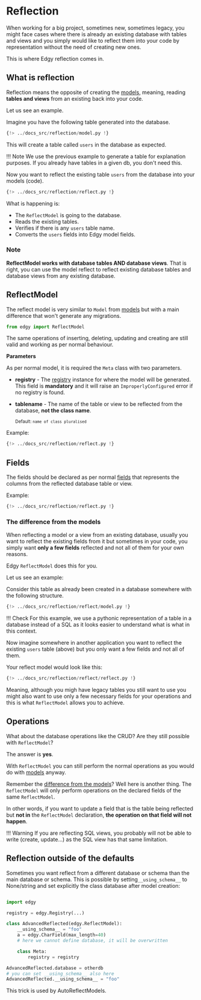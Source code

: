 # Reflection

When working for a big project, sometimes new, sometimes legacy, you might face cases where there
is already an existing database with tables and views and you simply would like to reflect them
into your code by representation without the need of creating new ones.

This is where Edgy reflection comes in.

## What is reflection

Reflection means the opposite of creating the [models](../models.md), meaning, reading
**tables and views** from an existing back into your code.

Let us see an example.

Imagine you have the following table generated into the database.

```python
{!> ../docs_src/reflection/model.py !}
```

This will create a table called `users` in the database as expected.

!!! Note
    We use the previous example to generate a table for explanation purposes. If you already
    have tables in a given db, you don't need this.

Now you want to reflect the existing table `users` from the database into your models (code).

```python hl_lines="8"
{!> ../docs_src/reflection/reflect.py !}
```

What is happening is:

* The `ReflectModel` is going to the database.
* Reads the existing tables.
* Verifies if there is any `users` table name.
* Converts the `users` fields into Edgy model fields.

### Note

**ReflectModel works with database tables AND database views**. That is right, you can use the
model reflect to reflect existing database tables and database views from any existing database.

## ReflectModel

The reflect model is very similar to `Model` from [models](../models.md) but with a main difference
that won't generate any migrations.

```python
from edgy import ReflectModel
```

The same operations of inserting, deleting, updating and creating are still valid and working
as per normal behaviour.

**Parameters**

As per normal model, it is required the `Meta` class with two parameters.

* **registry** - The [registry](../registry.md) instance for where the model will be generated. This
field is **mandatory** and it will raise an `ImproperlyConfigured` error if no registry is found.

* **tablename** - The name of the table or view to be reflected from the database, **not the class name**.

    <sup>Default: `name of class pluralised`<sup>

Example:

```python hl_lines="13 14"
{!> ../docs_src/reflection/reflect.py !}
```

## Fields

The fields should be declared as per normal [fields](../fields/index.md) that represents the columns from
the reflected database table or view.

Example:

```python hl_lines="9 10"
{!> ../docs_src/reflection/reflect.py !}
```

### The difference from the models

When reflecting a model or a view from an existing database, usually you want to reflect the
existing fields from it but sometimes in your code, you simply want **only a few fields** reflected
and not all of them for your own reasons.

Edgy `ReflectModel` does this for you.

Let us see an example:

Consider this table as already been created in a database somewhere with the following structure.

```python
{!> ../docs_src/reflection/reflect/model.py !}
```

!!! Check
    For this example, we use a pythonic representation of a table in a database instead of a SQL as
    it looks easier to understand what is what in this context.

Now imagine somewhere in another application you want to reflect the existing `users` table
(above) but you only want a few fields and not all of them.

Your reflect model would look like this:

```python hl_lines="9-11"
{!> ../docs_src/reflection/reflect/reflect.py !}
```

Meaning, although you migh have legacy tables you still want to use you might also want to use
only a few necessary fields for your operations and this is what `ReflectModel` allows you to
achieve.

## Operations

What about the database operations like the CRUD? Are they still possible with `ReflectModel`?

The answer is **yes**.

With `ReflectModel` you can still perform the normal operations as you would do with
[models](../models.md) anyway.

Remember the [difference from the models](#the-difference-from-the-models)? Well here is another
thing. The `ReflectModel` will only perform operations on the declared fields of the
same `ReflectModel`.

In other words, if you want to update a field that is the table being reflected but **not in**
the `ReflectModel` declaration, **the operation on that field will not happen**.

!!! Warning
    If you are reflecting SQL views, you probably will not be able to write (create, update...) as
    the SQL view has that same limitation.


## Reflection outside of the defaults

Sometimes you want reflect from a different database or schema than the main database or schema.
This is possible by setting`__using_schema__` to None/string and set explicitly the class database after model creation:

``` python

import edgy

registry = edgy.Registry(...)

class AdvancedReflected(edgy.ReflectModel):
    __using_schema__ = "foo"
    a = edgy.CharField(max_length=40)
    # here we cannot define database, it will be overwritten

    class Meta:
        registry = registry

AdvancedReflected.database = otherdb
# you can set __using_schema__ also here
AdvancedReflected.__using_schema__ = "foo"
```

This trick is used by AutoReflectModels.
